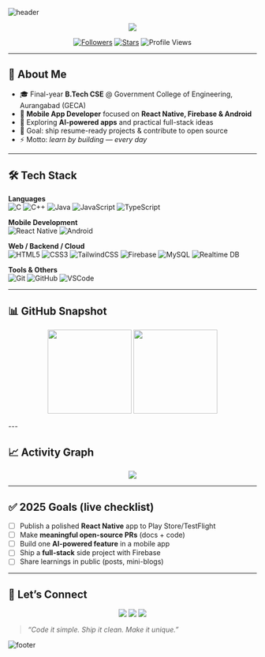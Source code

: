 <!-- HEADER -->
![header](https://capsule-render.vercel.app/api?type=waving&color=0:FF6F61,100:6A82FB&height=220&section=header&text=Akshay%20Kale&fontSize=55&animation=fadeIn&fontAlignY=35&desc=Mobile%20App%20Developer%20•%20React%20Native%20%7C%20Firebase%20%7C%20Android&descAlignY=55&descAlign=50&fontColor=ffffff&width=1200)

<p align="center">
  <img src="https://readme-typing-svg.herokuapp.com/?size=26&duration=3500&pause=900&center=true&vCenter=true&width=850&lines=🚀+Building+polished+mobile+apps;🤖+AI-powered+features+%7C+Full-stack+experiments;🔥+Learning+by+building;🌍+Open+to+collaboration+%26+open+source" />
</p>

<p align="center">
  <a href="https://github.com/Akshay089?tab=followers"><img alt="Followers" src="https://img.shields.io/github/followers/Akshay089?style=for-the-badge&color=6A82FB"></a>
  <a href="https://github.com/Akshay089"><img alt="Stars" src="https://img.shields.io/github/stars/Akshay089?style=for-the-badge&color=FF6F61"></a>
  <img alt="Profile Views" src="https://komarev.com/ghpvc/?username=Akshay089&style=for-the-badge&label=VIEWS&color=00C9A7">
</p>

---

## 👋 About Me
- 🎓 Final-year **B.Tech CSE** @ Government College of Engineering, Aurangabad (GECA)  
- 📱 **Mobile App Developer** focused on **React Native, Firebase & Android**  
- 🤖 Exploring **AI-powered apps** and practical full-stack ideas  
- 🔭 Goal: ship resume-ready projects & contribute to open source  
- ⚡ Motto: *learn by building — every day*  

---

## 🛠️ Tech Stack

**Languages**  
![C](https://img.shields.io/badge/C-A8B9CC?style=for-the-badge&logo=c&logoColor=black)
![C++](https://img.shields.io/badge/C++-00599C?style=for-the-badge&logo=c%2B%2B&logoColor=white)
![Java](https://img.shields.io/badge/Java-ED8B00?style=for-the-badge&logo=openjdk&logoColor=white)
![JavaScript](https://img.shields.io/badge/JavaScript-F7DF1E?style=for-the-badge&logo=javascript&logoColor=black)
![TypeScript](https://img.shields.io/badge/TypeScript-3178C6?style=for-the-badge&logo=typescript&logoColor=white)

**Mobile Development**  
![React Native](https://img.shields.io/badge/React_Native-20232A?style=for-the-badge&logo=react&logoColor=61DAFB)
![Android](https://img.shields.io/badge/Android-3DDC84?style=for-the-badge&logo=android&logoColor=white)

**Web / Backend / Cloud**  
![HTML5](https://img.shields.io/badge/HTML5-E34F26?style=for-the-badge&logo=html5&logoColor=white)
![CSS3](https://img.shields.io/badge/CSS3-1572B6?style=for-the-badge&logo=css3&logoColor=white)
![TailwindCSS](https://img.shields.io/badge/Tailwind_CSS-38B2AC?style=for-the-badge&logo=tailwind-css&logoColor=white)
![Firebase](https://img.shields.io/badge/Firebase-FFCA28?style=for-the-badge&logo=firebase&logoColor=black)
![MySQL](https://img.shields.io/badge/MySQL-4479A1?style=for-the-badge&logo=mysql&logoColor=white)
![Realtime DB](https://img.shields.io/badge/Firebase_Realtime_DB-039BE5?style=for-the-badge&logo=firebase&logoColor=white)

**Tools & Others**  
![Git](https://img.shields.io/badge/Git-F05032?style=for-the-badge&logo=git&logoColor=white)
![GitHub](https://img.shields.io/badge/GitHub-181717?style=for-the-badge&logo=github&logoColor=white)
![VSCode](https://img.shields.io/badge/VS%20Code-0078D7?style=for-the-badge&logo=visual-studio-code&logoColor=white)

---

## 📊 GitHub Snapshot

<p align="center">
  <img height="170" src="https://github-readme-stats.vercel.app/api?username=Akshay089&show_icons=true&theme=tokyonight&rank_icon=github" />
  <img height="170" src="https://github-readme-stats.vercel.app/api/top-langs/?username=Akshay089&layout=compact&theme=tokyonight" />
</p>
---

## 📈 Activity Graph
<p align="center">
  <img src="https://github-readme-activity-graph.vercel.app/graph?username=Akshay089&theme=tokyo-night" />
</p>

---

## ✅ 2025 Goals (live checklist)
- [ ] Publish a polished **React Native** app to Play Store/TestFlight  
- [ ] Make **meaningful open-source PRs** (docs + code)  
- [ ] Build one **AI-powered feature** in a mobile app  
- [ ] Ship a **full-stack** side project with Firebase  
- [ ] Share learnings in public (posts, mini-blogs)  

---

## 🤝 Let’s Connect
<p align="center">
  <a href="https://www.linkedin.com/in/akshay-kale089/"><img src="https://img.shields.io/badge/LinkedIn-%230A66C2.svg?style=for-the-badge&logo=linkedin&logoColor=white" /></a>
  <a href="mailto:kaleakshay089@gmail.com"><img src="https://img.shields.io/badge/Gmail-D14836.svg?style=for-the-badge&logo=gmail&logoColor=white" /></a>
  <a href="https://github.com/Akshay089"><img src="https://img.shields.io/badge/GitHub-181717.svg?style=for-the-badge&logo=github&logoColor=white" /></a>
</p>

> *“Code it simple. Ship it clean. Make it unique.”*  

<!-- FOOTER -->
![footer](https://capsule-render.vercel.app/api?type=waving&color=100:6A82FB,0:FF6F61&height=120&section=footer)
